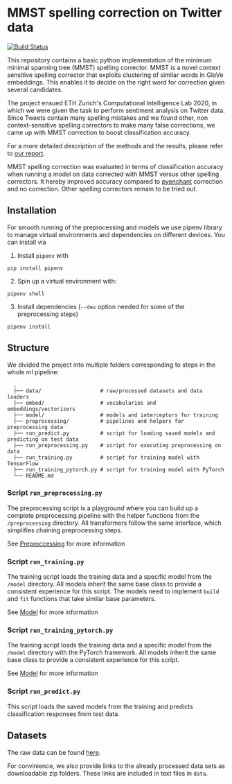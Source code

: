 # MMST spelling correction on Twitter data
[![Build Status](https://travis-ci.com/ferdiko/MMST-spell-correction.svg?token=i5SsXwn36wFP2q84fDCb&branch=master)](https://travis-ci.com/ferdiko/MMST-spell-correction)

This repository contains a basic python implementation of the minimum minimal spanning tree (MMST) spelling corrector. MMST is a novel context sensitive spelling corrector that exploits clustering of similar words in GloVe embeddings. This enables it to decide on the right word for correction given several candidates.

The project ensued ETH Zurich's Computational Intelligence Lab 2020, in which we were given the task to perform sentiment analysis on Twitter data. Since Tweets contain many spelling mistakes and we found other, non context-sensitive spelling correctors to make many false corrections, we came up with MMST correction to boost classification accuracy. 

For a more detailed description of the methods and the results, please refer to [our report](report.pdf).

MMST spelling correction was evaluated in terms of classification accuracy when running a model on data corrected with MMST versus other spelling correctors. It hereby improved accuracy compared to [pyenchant](https://pyenchant.github.io/pyenchant/) correction and no correction. Other spelling correctors remain to be tried out.

## Installation

For smooth running of the preprocessing and models we use pipenv library to manage virtual environments and dependencies on different devices. You can install via

1. Install `pipenv` with
```
pip install pipenv
```
2. Spin up a virtual environment with:
```
pipenv shell
```
3. Install dependencies (`--dev` option needed for some of the preprocessing steps)
```
pipenv install
```

## Structure

We divided the project into multiple folders corresponding to steps in the whole ml pipeline:

```
  .
  ├── data/                   # raw/processed datasets and data loaders
  ├── embed/                  # vocabularies and embeddings/vectorizers
  ├── model/                  # models and interceptors for training
  ├── preprocessing/          # pipelines and helpers for preprocessing data
  ├── run_predict.py          # script for loading saved models and predicting on test data
  ├── run_preprocessing.py    # script for executing preprocessing on data
  ├── run_training.py         # script for training model with TensorFlow
  ├── run_training_pytorch.py # script for training model with PyTorch
  └── README.md
```

### Script `run_preprocessing.py`

The preprocessing script is a playground where you can build up a complete preprocessing pipeline with the helper functions from the `/preprocessing` directory. All transformers follow the same interface, which simplifies chaining preprocessing steps.

See [Preproccessing](../preprocessing/README.md) for more information

### Script `run_training.py`

The training script loads the training data and a specific model from the `/model` directory. All models inherit the same base class to provide a consistent experience for this script. The models need to implement `build` and `fit` functions that take similar base parameters.

See [Model](../model/README.md) for more information

### Script `run_training_pytorch.py`

The training script loads the training data and a specific model from the `/model` directory with the PyTorch framework. All models inherit the same base class to provide a consistent experience for this script.

See [Model](../model/README.md) for more information

### Script `run_predict.py`

This script loads the saved models from the training and predicts classification responses from test data.

## Datasets
The raw data can be found [here](https://www.kaggle.com/c/cil-text-classification-2020).

For convinience, we also provide links to the already processed data sets as downloadable zip folders.
These links are included in text files in ```data```.
